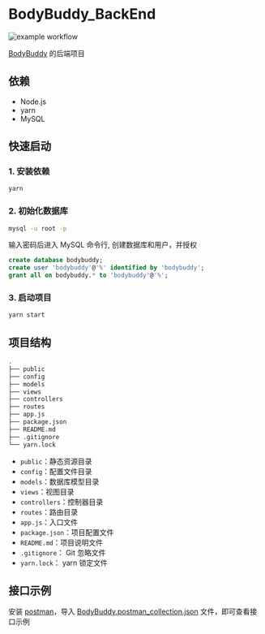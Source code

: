 # BodyBuddy_BackEnd

![example workflow](https://github.com/FaterYU/BodyBuddy_BackEnd/actions/workflows/main_ci.yaml/badge.svg)

[BodyBuddy](https://github.com/FaterYU/BodyBuddy) 的后端项目

## 依赖

- Node.js
- yarn
- MySQL

## 快速启动

### 1. 安装依赖

```bash
yarn
```

### 2. 初始化数据库

```bash
mysql -u root -p
```

输入密码后进入 MySQL 命令行, 创建数据库和用户，并授权

```sql
create database bodybuddy;
create user 'bodybuddy'@'%' identified by 'bodybuddy';
grant all on bodybuddy.* to 'bodybuddy'@'%';
```

### 3. 启动项目

```bash
yarn start
```

## 项目结构

```bash
.
├── public
├── config
├── models
├── views
├── controllers
├── routes
├── app.js
├── package.json
├── README.md
├── .gitignore
└── yarn.lock
```

- `public`：静态资源目录
- `config`：配置文件目录
- `models`：数据库模型目录
- `views`：视图目录
- `controllers`：控制器目录
- `routes`：路由目录
- `app.js`：入口文件
- `package.json`：项目配置文件
- `README.md`：项目说明文件
- `.gitignore`： Git 忽略文件
- `yarn.lock`： yarn 锁定文件

## 接口示例

安装 [postman](https://www.postman.com/downloads/)，导入 [BodyBuddy.postman_collection.json](./BodyBuddy.postman_collection.json) 文件，即可查看接口示例
